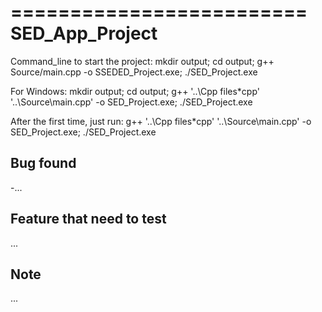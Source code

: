 =========================
SED_App_Project
=========================

Command_line to start the project:
mkdir output; cd output; g++  Source/main.cpp -o SSEDED_Project.exe; ./SED_Project.exe

For Windows: 
mkdir output; cd output; g++ '..\Cpp files\*cpp' '..\Source\main.cpp' -o SED_Project.exe; ./SED_Project.exe

After the first time, just run:
g++ '..\Cpp files\*cpp' '..\Source\main.cpp' -o SED_Project.exe; ./SED_Project.exe

Bug found
-

-...

Feature that need to test
-

...

Note
-

...
